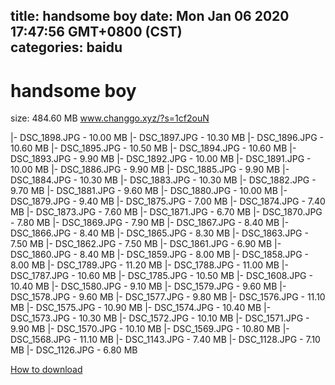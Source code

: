 
title: handsome boy
date: Mon Jan 06 2020 17:47:56 GMT+0800 (CST)    
categories: baidu
---

# handsome boy
size: 484.60 MB
 www.changgo.xyz/?s=1cf2ouN
 
|- DSC_1898.JPG - 10.00 MB
|- DSC_1897.JPG - 10.30 MB
|- DSC_1896.JPG - 10.60 MB
|- DSC_1895.JPG - 10.50 MB
|- DSC_1894.JPG - 10.60 MB
|- DSC_1893.JPG - 9.90 MB
|- DSC_1892.JPG - 10.00 MB
|- DSC_1891.JPG - 10.00 MB
|- DSC_1886.JPG - 9.90 MB
|- DSC_1885.JPG - 9.90 MB
|- DSC_1884.JPG - 10.30 MB
|- DSC_1883.JPG - 10.30 MB
|- DSC_1882.JPG - 9.70 MB
|- DSC_1881.JPG - 9.60 MB
|- DSC_1880.JPG - 10.00 MB
|- DSC_1879.JPG - 9.40 MB
|- DSC_1875.JPG - 7.00 MB
|- DSC_1874.JPG - 7.40 MB
|- DSC_1873.JPG - 7.60 MB
|- DSC_1871.JPG - 6.70 MB
|- DSC_1870.JPG - 7.80 MB
|- DSC_1869.JPG - 7.90 MB
|- DSC_1867.JPG - 8.40 MB
|- DSC_1866.JPG - 8.40 MB
|- DSC_1865.JPG - 8.30 MB
|- DSC_1863.JPG - 7.50 MB
|- DSC_1862.JPG - 7.50 MB
|- DSC_1861.JPG - 6.90 MB
|- DSC_1860.JPG - 8.40 MB
|- DSC_1859.JPG - 8.00 MB
|- DSC_1858.JPG - 8.00 MB
|- DSC_1789.JPG - 11.20 MB
|- DSC_1788.JPG - 11.00 MB
|- DSC_1787.JPG - 10.60 MB
|- DSC_1785.JPG - 10.50 MB
|- DSC_1608.JPG - 10.40 MB
|- DSC_1580.JPG - 9.10 MB
|- DSC_1579.JPG - 9.60 MB
|- DSC_1578.JPG - 9.60 MB
|- DSC_1577.JPG - 9.80 MB
|- DSC_1576.JPG - 11.10 MB
|- DSC_1575.JPG - 10.90 MB
|- DSC_1574.JPG - 10.40 MB
|- DSC_1573.JPG - 10.30 MB
|- DSC_1572.JPG - 10.10 MB
|- DSC_1571.JPG - 9.90 MB
|- DSC_1570.JPG - 10.10 MB
|- DSC_1569.JPG - 10.80 MB
|- DSC_1568.JPG - 11.10 MB
|- DSC_1143.JPG - 7.40 MB
|- DSC_1128.JPG - 7.10 MB
|- DSC_1126.JPG - 6.80 MB

[How to download](https://bpcam.bemobtrk.com/go/2ceec3aa-1ca2-46d6-b9ff-aaa5c184517c?jno=1)